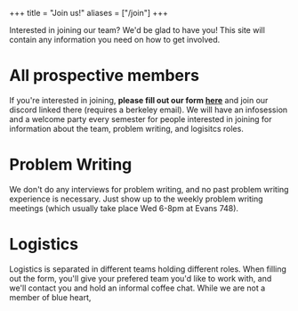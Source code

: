 +++
title = "Join us!"
aliases = ["/join"]
+++

Interested in joining our team? We'd be glad to have you! This site will contain any information you need on how to get involved.

# All prospective members
If you're interested in joining, **please fill out our form [here](https://docs.google.com/forms/d/e/1FAIpQLScsmj2gmmLLsKY1I0Nj3VOdQXz6ZT-MsKDv8Wi9yoeQ85sNug/viewform)** and join our discord linked there (requires a berkeley email).
We will have an infosession and a welcome party every semester for people interested in joining for information about the team, problem writing, and logisitcs roles.

# Problem Writing
We don't do any interviews for problem writing, and no past problem writing experience is necessary. Just show up to the weekly problem writing meetings (which usually take place Wed 6-8pm at Evans 748).

# Logistics
Logistics is separated in different teams holding different roles. When filling out the form, you'll give your prefered team you'd like to work with, and we'll contact you and hold an informal coffee chat. While we are not a member of blue heart, 